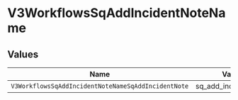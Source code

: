 # V3WorkflowsSqAddIncidentNoteName


## Values

| Name                                                | Value                                               |
| --------------------------------------------------- | --------------------------------------------------- |
| `V3WorkflowsSqAddIncidentNoteNameSqAddIncidentNote` | sq_add_incident_note                                |